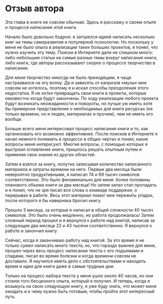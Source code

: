 
# Отзыв автора

Эта глава в книге не совсем обычная.  Здесь я расскажу о своем опыте и
процессе написания *этой* книги.

Начало было довольно бодрое: я загорелся идеей написать несколько книг
на темы саморазвития и популярной психологии.  Но поскольку у меня не
было опыта в реализации таких больших проектов, я понял, что нужно
изучить эту тему.  Поиски в Интернете дали не слишком много: либо
небольшие статьи на самые разные темы вокруг написания книги, либо
книги, где авторы рассказывают скорее о процессе *творчества* в
написании.

Для меня творчество никогда не было *приходящим*, я чаще настраивался
на эту волну.  Да и зависеть от капризов «музы» мне совсем не
хотелось, поэтому я и искал способы преодоления этого недостатка.  Я
не хотел превращать свои книги в проекты, которые неизвестно когда
будут закончены.  По ходу реализации любого проекта будут возникать
неожиданности и повороты, но лучше уж иметь хотя бы примерное
представление о необходимых для книги ресурсах (не только времени, но
и людях, материалах и прочем), чем не иметь его вообще.

Больше всего меня интересовал процесс написания книги и то, как
организовать его возможно эффективнее.  После поисков в Интернете я
начал немного понимать в *процессе* в общих чертах и понял, какие
вопросы меня интересуют.  Многие вопросы, с помощью которых я выстроил
оглавление книги, пришлось решать опытным путем и применяя свои знания
из других областей.

Затем я взялся за книгу, попутно записывая количество написанного
материала и затраты времени на него.  Первые два месяца были
невероятно продуктивными, я написал 74 и 69 тысяч символов
соответственно.  Это было феноменально для меня: более половины
планового объема книги за два месяца!  Но затем запал стал пропадать и
я понял, что не зря писал все слова о команде поддержки, о перерывах в
работе.  Весь этот материал помог мне пережить упадок, после которого
я бы наверняка бросил книгу.

Прошло 3 месяца, за которые я написал в общей сложности 40 тысяч
символов.  Это было очень медленно, но работа продолжалась!  Затем
сложный период прошел и я вернулся к работе над книгой, написав за
следующие два месяца 22 и 43 тысячи соответственно.  Я вернулся к
работе и закончил книгу.

Сейчас, когда я заканчиваю работу над книгой.  За это время я не
только сумел написать много текста, но, что гораздо важнее для меня,
прошел через весь процесс написания текста с его подъемами и спадами,
писал во время болезни и когда времени совсем не доставало.  Я
научился иметь дело с обстоятельствами и находить время и идеи для
книги даже в самые трудные дни.

Только на процесс набора текста у меня ушло около 40 часов, но они
стоили того бесценного опыта, который я получил.  И теперь, когда я
возьмусь на свою следующую книгу, я уже буду знать, *что* может меня
ожидать и к чему нужно быть готовым, чтобы пройти этот интересный
путь.

